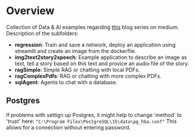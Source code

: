 # Overview

Collection of Data & AI examples regarding [this](https://medium.com/@data.ai.oliver/from-simple-regression-over-llms-to-rags-ai-tools-and-concepts-you-should-know-e5c9fc7e87a0) blog series on medium. Description of the subfolders:

- **regression**: Train and save a network, deploy an application using streamlit and create an image from the dockerfile.
- **img2text2story2speech**: Example application to describe an image as text, tell a story based on this text and provice an audio file of the story. 
- **ragSimple**: Simple RAG or chatting with local PDFs.
- **ragComplexPdfs**: RAG or chatting with more complex PDFs.
- **sqlAgent**: Agents to chat with a database.

## Postgres
If problems with settign up Postgres, it might help to change 'method' to 'trust' here: ```"C:\Program Files\PostgreSQL\15\data\pg_hba.conf"```
This allows for a connection without entering password.
